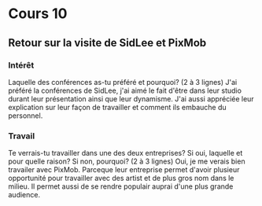 # Cours 10
## Retour sur la visite de SidLee et PixMob

### Intérêt
Laquelle des conférences as-tu préféré et pourquoi? (2 à 3 lignes) 
J'ai préféré la conférences de SidLee, j'ai aimé le fait d'être dans leur studio durant leur présentation ainsi que leur dynamisme. J'ai aussi appréciée leur explication sur leur façon de travailler et comment ils embauche du personnel.

### Travail
Te verrais-tu travailler dans une des deux entreprises? Si oui, laquelle et pour quelle raison? Si non, pourquoi? (2 à 3 lignes)
Oui, je me verais bien travailer avec PixMob. Parceque leur entreprise permet d'avoir plusieur opportunité pour travailler avec des artist et de plus gros nom dans le milieu. Il permet aussi de se rendre populair auprai d'une plus grande audience.
